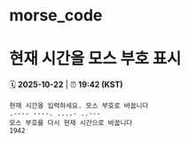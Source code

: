 # morse_code
# 현재 시간을 모스 부호 표시
<!-- MORSE_TIME_START -->
🗓️ **2025-10-22** | ⏰ **19:42 (KST)**

```
현재 시간을 입력하세요. 모스 부호로 바꿉니다
.---- ----. ....- ..---
모스 부호를 다시 현재 시간으로 바꿉니다
1942
```
<!-- MORSE_TIME_END -->
